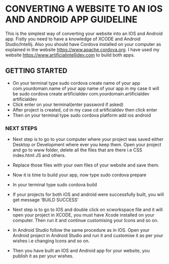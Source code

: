 

# CONVERTING A WEBSITE TO AN IOS AND ANDROID APP GUIDELINE

This is the simplest way of converting your website into an IOS and Android app. Fistly you need to have a knowledge of XCODE and Android Studio/Intellij. Also you should have Cordova installed on your computer as explained in the website https://www.apache.cordova.org. I have used my website https://www.artificialintellidev.com to build both apps.

## GETTING STARTED

* On your terminal type sudo cordova create name of your app com.yourdomain.name of your app name of your app
in my case it will be sudo cordova create artificialdev com.yourdomain.artificialdev artificialdev 
* Click enter on your terminal(enter password if asked)
* After project is created, cd <name of your app> in my case cd artificialdev then click enter
* Then on your terminal type sudo cordova platform add ios android


### NEXT STEPS


* Next step is to go to your computer where your project was saved either Desktop or Development where ever you    keep them. Open your project and go to www folder, delete all the files that are there i.e CSS index.html JS and others.
* Replace those files with your own files of your website and save them.

* Now it is time to build your app, now type sudo cordova prepare
* In your terminal type sudo cordova build
* If your projects for both iOS and android were successfully built, you will get message 'BUILD SUCCESS'

* Next step is to go to IOS and double click on xcworkspace file and it will open your project in XCODE, you must have Xcode installed on your computer. Then run it and continue customising your Icons and so on.

* In Android Studio follow the same procedure as in IOS. Open your Android project in Android Studio and run it and customise it as per your wishes i.e changing Icons and so on.

* Then you have built an IOS and Android app for your website, you publish it as per your wishes.

